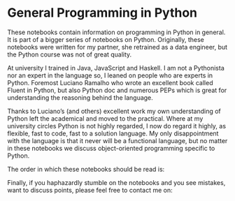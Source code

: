 # General Programming in Python

These notebooks contain information on programming in Python in general. It is part of a bigger series of notebooks on Python. Originally, these notebooks were written for my partner, she retrained as a data engineer, but the Python course was not of great quality.  

At university I trained in Java, JavaScript and Haskell. I am not a Pythonista nor an expert in the language so, I leaned on people who are experts in Python. Foremost Luciano Ramalho who wrote an excellent book called Fluent in Python, but also Python doc and numerous PEPs which is great for understanding the reasoning behind the language. 

Thanks to Luciano’s (and others) 
excellent work my own understanding of Python left the academical and moved to the practical. Where at my university circles Python is not highly regarded, I now do regard it highly, as flexible, fast to code, fast to a solution language. My only disappointment with the language is that it never will be a functional language, but no matter in these notebooks we discuss object-oriented programming specific to Python. 

The order in which these notebooks should be read is:

Finally, if you haphazardly stumble on the notebooks and you see mistakes, want to discuss points, please feel free to contact me on:


